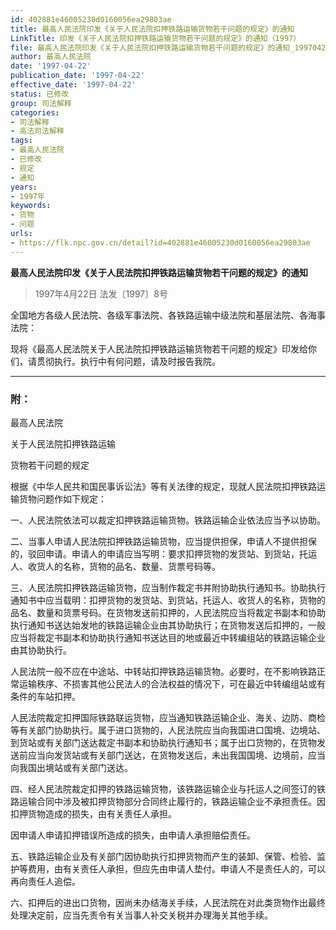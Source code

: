 ```yaml
---
id: 402881e46005230d0160056ea29803ae
title: 最高人民法院印发《关于人民法院扣押铁路运输货物若干问题的规定》的通知
LinkTitle: 印发《关于人民法院扣押铁路运输货物若干问题的规定》的通知（1997）
file: 最高人民法院印发《关于人民法院扣押铁路运输货物若干问题的规定》的通知_19970422_402881e46005230d0160056ea29803ae.docx
author: 最高人民法院
date: '1997-04-22'
publication_date: '1997-04-22'
effective_date: '1997-04-22'
status: 已修改
group: 司法解释
categories:
- 司法解释
- 高法司法解释
tags:
- 最高人民法院
- 已修改
- 规定
- 通知
years:
- 1997年
keywords:
- 货物
- 问题
urls:
- https://flk.npc.gov.cn/detail?id=402881e46005230d0160056ea29803ae
---
```


**最高人民法院印发《关于人民法院扣押铁路运输货物若干问题的规定》的通知**

> 1997年4月22日 法发〔1997〕8号

全国地方各级人民法院、各级军事法院、各铁路运输中级法院和基层法院、各海事法院：

现将《最高人民法院关于人民法院扣押铁路运输货物若干问题的规定》印发给你们，请贯彻执行。执行中有何问题，请及时报告我院。

---

### 附：

最高人民法院

关于人民法院扣押铁路运输

货物若干问题的规定

根据《中华人民共和国民事诉讼法》等有关法律的规定，现就人民法院扣押铁路运输货物问题作如下规定：

一、人民法院依法可以裁定扣押铁路运输货物。铁路运输企业依法应当予以协助。

二、当事人申请人民法院扣押铁路运输货物，应当提供担保，申请人不提供担保的，驳回申请。申请人的申请应当写明：要求扣押货物的发货站、到货站，托运人、收货人的名称，货物的品名、数量、货票号码等。

三、人民法院扣押铁路运输货物，应当制作裁定书并附协助执行通知书。协助执行通知书中应当载明：扣押货物的发货站、到货站，托运人、收货人的名称，货物的品名、数量和货票号码。在货物发送前扣押的，人民法院应当将裁定书副本和协助执行通知书送达始发地的铁路运输企业由其协助执行；在货物发送后扣押的，一般应当将裁定书副本和协助执行通知书送达目的地或最近中转编组站的铁路运输企业由其协助执行。

人民法院一般不应在中途站、中转站扣押铁路运输货物。必要时，在不影响铁路正常运输秩序、不损害其他公民法人的合法权益的情况下，可在最近中转编组站或有条件的车站扣押。

人民法院裁定扣押国际铁路联运货物，应当通知铁路运输企业、海关、边防、商检等有关部门协助执行。属于进口货物的，人民法院应当向我国进口国境、边境站、到货站或有关部门送达裁定书副本和协助执行通知书；属于出口货物的，在货物发送前应当向发货站或有关部门送达，在货物发送后，未出我国国境、边境前，应当向我国出境站或有关部门送达。

四、经人民法院裁定扣押的铁路运输货物，该铁路运输企业与托运人之间签订的铁路运输合同中涉及被扣押货物部分合同终止履行的，铁路运输企业不承担责任。因扣押货物造成的损失，由有关责任人承担。

因申请人申请扣押错误所造成的损失，由申请人承担赔偿责任。

五、铁路运输企业及有关部门因协助执行扣押货物而产生的装卸、保管、检验、监护等费用，由有关责任人承担，但应先由申请人垫付。申请人不是责任人的，可以再向责任人追偿。

六、扣押后的进出口货物，因尚未办结海关手续，人民法院在对此类货物作出最终处理决定前，应当先责令有关当事人补交关税并办理海关其他手续。
